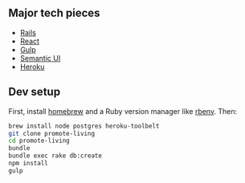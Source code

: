 ## Major tech pieces

* [Rails](rubyonrails.org)
* [React](facebook.github.io/react)
* [Gulp](gulpjs.com)
* [Semantic UI](semantic-ui.com)
* [Heroku](heroku.com)

## Dev setup

First, install [homebrew](brew.sh) and a Ruby version manager like [rbenv](github.com/rbenv/rbenv). Then:

```sh
brew install node postgres heroku-toolbelt
git clone promote-living
cd promote-living
bundle
bundle exec rake db:create
npm install
gulp
```
